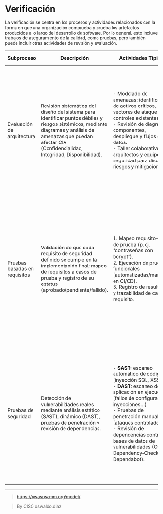 # Verificación

La verificación se centra en los procesos y actividades relacionados con la forma en que una organización comprueba y prueba los artefactos producidos a lo largo del desarrollo de software. Por lo general, esto incluye trabajos de aseguramiento de la calidad, como pruebas, pero también puede incluir otras actividades de revisión y evaluación.

| **Subproceso**                | **Descripción**                                                                                                                                                                                                    | **Actividades Típicas**                                                                                                                                                                                                                                                                                                                 | **Ejemplo Práctico**                                                                                                                                                                                                                                                                                           |
| ----------------------------- | ------------------------------------------------------------------------------------------------------------------------------------------------------------------------------------------------------------------ | --------------------------------------------------------------------------------------------------------------------------------------------------------------------------------------------------------------------------------------------------------------------------------------------------------------------------------------- | -------------------------------------------------------------------------------------------------------------------------------------------------------------------------------------------------------------------------------------------------------------------------------------------------------------- |
| Evaluación de arquitectura    | Revisión sistemática del diseño del sistema para identificar puntos débiles y riesgos sistémicos, mediante diagramas y análisis de amenazas que puedan afectar CIA (Confidencialidad, Integridad, Disponibilidad). | - Modelado de amenazas: identificación de activos críticos, vectores de ataque y controles existentes.<br>- Revisión de diagramas: componentes, despliegue y flujos de datos.<br>- Taller colaborativo con arquitectos y equipo de seguridad para discutir riesgos y mitigaciones.                                                      | Para una aplicación de banca en línea con microservicios se definen los límites de confianza entre servicios; se detecta una API REST sin autenticación fuerte y se propone implementar OAuth2 con tokens firmados y rotación periódica de claves.                                                             |
| Pruebas basadas en requisitos | Validación de que cada requisito de seguridad definido se cumple en la implementación final; mapeo de requisitos a casos de prueba y registro de su estatus (aprobado/pendiente/fallido).                          | 1. Mapeo requisito–caso de prueba (p. ej. “contraseñas con bcrypt”).<br>2. Ejecución de pruebas funcionales (automatizadas/manuales en CI/CD).<br>3. Registro de resultados y trazabilidad de cada requisito.                                                                                                                           | Requisito: “Bloquear cuenta tras 3 intentos de login fallidos en 10 min.”<br>– Caso de prueba: intentar 4 inicios de sesión fallidos secuenciales y comprobar que el 4° devuelve “cuenta bloqueada”.<br>– Herramienta: script de Selenium o test de API en Postman integrado al pipeline de despliegue.        |
| Pruebas de seguridad          | Detección de vulnerabilidades reales mediante análisis estático (SAST), dinámico (DAST), pruebas de penetración y revisión de dependencias.                                                                        | - **SAST:** escaneo automático de código (inyección SQL, XSS…).<br>- **DAST:** escaneo de la aplicación en ejecución (fallos de configuración, inyecciones…).<br>- Pruebas de penetración manuales (ataques controlados).<br>- Revisión de dependencias contra bases de datos de vulnerabilidades (OWASP Dependency‑Check, Dependabot). | Para una app web Java:<br>1. Ejecutar SonarQube (SAST) para detectar uso inseguro de `Runtime.exec()`.<br>2. Desplegar en entorno de pruebas y usar OWASP ZAP (DAST) para inyectar XSS en formularios.<br>3. Contratar penetración externa para escalar privilegios de usuario de bajo nivel a administrativo. |
___________________
> https://owaspsamm.org/model/

> By CISO oswaldo.diaz 

